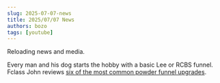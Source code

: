 ```yaml
---
slug: 2025-07-07-news
title: 2025/07/07 News
authors: bozo
tags: [youtube]
---
```


Reloading news and media.

Every man and his dog starts the hobby with a basic Lee or RCBS funnel. Fclass John reviews 
[six of the most common powder funnel upgrades](https://www.youtube.com/watch?v=9iTF9wEiOZI).

<!-- truncate -->

